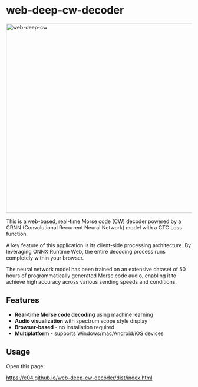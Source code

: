 # web-deep-cw-decoder

<img width="825" height="514" alt="web-deep-cw" src="https://github.com/user-attachments/assets/a224be0a-a685-4dd8-be99-d0f376a43aa2" />

This is a web-based, real-time Morse code (CW) decoder powered by a CRNN (Convolutional Recurrent Neural Network) model with a CTC Loss function.

A key feature of this application is its client-side processing architecture. By leveraging ONNX Runtime Web, the entire decoding process runs completely within your browser.

The neural network model has been trained on an extensive dataset of 50 hours of programmatically generated Morse code audio, enabling it to achieve high accuracy across various sending speeds and conditions.


## Features

- **Real-time Morse code decoding** using machine learning
- **Audio visualization** with spectrum scope style display
- **Browser-based** - no installation required
- **Multiplatform** - supports Windows/mac/Android/iOS devices

## Usage

Open this page:

https://e04.github.io/web-deep-cw-decoder/dist/index.html
